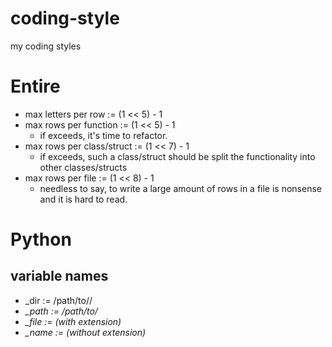 # coding-style
my coding styles 



# Entire

- max letters per row := (1 << 5) - 1
- max rows per function := (1 << 5) - 1
  - if exceeds, it's time to refactor.
- max rows per class/struct := (1 << 7) - 1
  - if exceeds, such a class/struct should be split the functionality into other classes/structs 
- max rows per file := (1 << 8) - 1
  - needless to say, to write a large amount of rows in a file is nonsense and it is hard to read.    


# Python

## variable names
- <foo>_dir := /path/to/<directory>/
- <var>_path := /path/to/<file>
- <var>_file := <file> (with extension)
- <var>_name := <file> (without extension)
  

